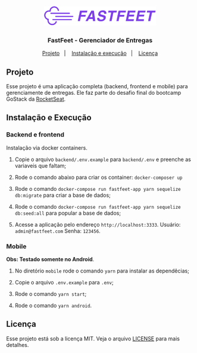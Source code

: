 <h1 align="center">
  <img alt="Fastfeet" title="Fastfeet" src=".github/logo.png" width="300px" />
</h1>

<h3 align="center">
  FastFeet - Gerenciador de Entregas
</h3>

<p align="center">
  <a href="#projeto">Projeto</a>&nbsp;&nbsp;&nbsp;|&nbsp;&nbsp;&nbsp;
  <a href="#instalação-e-execução">Instalação e execução</a>&nbsp;&nbsp;&nbsp;|&nbsp;&nbsp;&nbsp;
    <a href="#licença">Licença</a>
</p>

## Projeto

Esse projeto é uma aplicação completa (backend, frontend e mobile) para gerenciamente de entregas.
Ele faz parte do desafio final do bootcamp GoStack da <a href="https://rocketseat.com.br/" target="_blank">RocketSeat</a>.

## Instalação e Execução

### Backend e frontend

Instalação via docker containers.

1. Copie o arquivo `backend/.env.example` para `backend/.env` e preenche as variaveis que faltam;

2. Rode o comando abaixo para criar os container: 
 ```docker-composer up```

3. Rode o comando `docker-compose run fastfeet-app yarn sequelize db:migrate` para criar a base de dados;

4. Rode o comando `docker-compose run fastfeet-app yarn sequelize db:seed:all` para popular a base de dados; 

4. Acesse a aplicação pelo endereço `http://localhost:3333`. Usuário: `admin@fastfeet.com` Senha: `123456`.

### Mobile

**Obs: Testado somente no Android**.

1. No diretório `mobile` rode o comando `yarn` para instalar as dependêcias;

2. Copie o arquivo `.env.example` para `.env`;

2. Rode o comando `yarn start`;

3. Rode o comando `yarn android`.


## Licença

Esse projeto está sob a licença MIT. Veja o arquivo [LICENSE](LICENSE.md) para mais detalhes.
